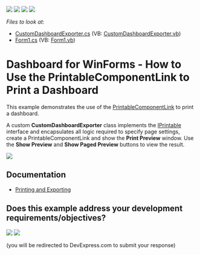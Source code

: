 <!-- default badges list -->
![](https://img.shields.io/endpoint?url=https://codecentral.devexpress.com/api/v1/VersionRange/128581274/23.1.3%2B)
[![](https://img.shields.io/badge/Open_in_DevExpress_Support_Center-FF7200?style=flat-square&logo=DevExpress&logoColor=white)](https://supportcenter.devexpress.com/ticket/details/E4399)
[![](https://img.shields.io/badge/📖_How_to_use_DevExpress_Examples-e9f6fc?style=flat-square)](https://docs.devexpress.com/GeneralInformation/403183)
[![](https://img.shields.io/badge/💬_Leave_Feedback-feecdd?style=flat-square)](#does-this-example-address-your-development-requirementsobjectives)
<!-- default badges end -->
<!-- default file list -->
*Files to look at*:

* [CustomDashboardExporter.cs](./CS/DashboardExport/CustomDashboardExporter.cs) (VB: [CustomDashboardExporter.vb](./VB/DashboardExport/CustomDashboardExporter.vb))
* [Form1.cs](./CS/DashboardExport/Form1.cs) (VB: [Form1.vb](./VB/DashboardExport/Form1.vb))
<!-- default file list end -->
# Dashboard for WinForms - How to Use the PrintableComponentLink to Print a Dashboard

This example demonstrates the use of the [PrintableComponentLink](https://docs.devexpress.com/WindowsForms/DevExpress.XtraPrinting.PrintableComponentLink) to print a dashboard.

A custom **CustomDashboardExporter** class implements the [IPrintable](https://docs.devexpress.com/WindowsForms/DevExpress.XtraPrinting.IPrintable) interface and encapsulates all logic required to specify page settings, create a PrintableComponentLink and show the **Print Preview** window. Use the **Show Preview** and **Show Paged Preview** buttons to view the result.

![](dashboard-viewer-custom-export.png)

## Documentation

- [Printing and Exporting](https://docs.devexpress.com/Dashboard/15181/common-features/printing-and-exporting?p=netframework)
<!-- feedback -->
## Does this example address your development requirements/objectives?

[<img src="https://www.devexpress.com/support/examples/i/yes-button.svg"/>](https://www.devexpress.com/support/examples/survey.xml?utm_source=github&utm_campaign=winforms-dashboard-print-and-export-visual-representation-as-is&~~~was_helpful=yes) [<img src="https://www.devexpress.com/support/examples/i/no-button.svg"/>](https://www.devexpress.com/support/examples/survey.xml?utm_source=github&utm_campaign=winforms-dashboard-print-and-export-visual-representation-as-is&~~~was_helpful=no)

(you will be redirected to DevExpress.com to submit your response)
<!-- feedback end -->
